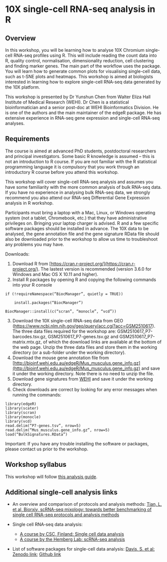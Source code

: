 # 10X single-cell RNA-seq analysis in R

## Overview

In this workshop, you will be learning how to analyse 10X Chromium single-cell RNA-seq profiles using R. This will include reading the count data into R, quality control, normalisation, dimensionality reduction, cell clustering and finding marker genes. The main part of the workflow uses the package. You will learn how to generate common plots for visualising single-cell data, such as t-SNE plots and heatmaps. This workshop is aimed at biologists interested in learning how to explore single-cell RNA-seq data generated by the 10X platform.

This workshop is presented by Dr Yunshun Chen from Walter Eliza Hall Institute of Medical Research (WEHI). Dr Chen is a statistical bioinformatician and a senior post-doc at WEHI Bioinformatics Division. He is one of the authors and the main maintainer of the edgeR package. He has extensive experience in RNA-seq gene expression and single-cell RNA-seq analyses.

## Requirements

The course is aimed at advanced PhD students, postdoctoral researchers and principal investigators. Some basic R knowledge is assumed – this is not an introduction to R course. If you are not familiar with the R statistical programming language it is compulsory that you work through an introductory R course before you attend this workshop.

This workshop will cover single-cell RNA-seq analysis and assumes you have some familiarity with the more common analysis of bulk RNA-seq data. If you have no experience in analysing bulk RNA-seq data, we strongly recommend you also attend our RNA-seq Differential Gene Expression analysis in R workshop.

Participants must bring a laptop with a Mac, Linux, or Windows operating system (not a tablet, Chromebook, etc.) that they have administrative privileges on. Bringing your laptop charger is advised. R and a few specific software packages should be installed in advance. The 10X data to be analysed, the gene annotation file and the gene signature RData file should also be downloaded prior to the workshop to allow us time to troubleshoot any problems you may have.

Downloads:

1. Download R from [https://cran.r-project.org/](https://cran.r-project.org/). The lastest version is recommended (version 3.6.0 for Windows and Mac OS X 10.11 and higher).
2. Install R packages by opening R and copying the following commands into your R console

```
if (!requireNamespace(“BiocManager”, quietly = TRUE))

    install.packages(“BiocManager”)

BiocManager::install(c(“scran”, “monocle”, “vcd”))
```

3. Download the 10X single-cell RNA-seq data from GEO (https://www.ncbi.nlm.nih.gov/geo/query/acc.cgi?acc=GSM2510617). The three data files required for the workshop are: GSM2510617_P7-barcodes.tsv.gz, GSM2510617_P7-genes.tsv.gz and GSM2510617_P7-matrix.mtx.gz, of which the download links are available at the bottom of the web page. Unzip the three data files and store them in the working directory (or a sub-folder under the working directory).
4. Download the mouse gene annotation file from [http://bioinf.wehi.edu.au/edgeR/Mus_musculus.gene_info.gz](http://bioinf.wehi.edu.au/edgeR/Mus_musculus.gene_info.gz) and save it under the working directory. Note there is no need to unzip the file.
5. Download gene signatures from [WEHI](https://protect-au.mimecast.com/s/Csc3CmOxr6sgOONRiOsSQt?domain=bioinf.wehi.edu.au) and save it under the working directory.
6. Check downloads are correct by looking for any error messages when running the commands:

```
library(edgeR)
library(scater)
library(scran)
library(monocle)
library(vcd)
read.delim(“P7-genes.tsv”, nrow=5)
read.delim(“Mus_musculus.gene_info.gz”, nrow=5)
load(“BulkSignatures.RData”)
```

Important: If you have any trouble installing the software or packages, please contact us prior to the workshop.

## Workshop syllabus

This workshop will follow [this analysis guide](http://bioinf.wehi.edu.au/edgeR/10XWorkshop/10X.pdf).

## Additional single-cell analysis links

* An overview and comparison of protocols and analysis methods: [Tian, L. et al, Biorxiv, scRNA-seq mixology: towards better benchmarking of single cell RNA-seq protocols and analysis methods](https://www.biorxiv.org/content/biorxiv/early/2018/10/08/433102.full.pdf)

* Single cell RNA-seq data analysis:
    * [A course by CSC, Finland: Single cell data analysis](https://github.com/bishwaG/Single-cell-RNA-seq-data-analysis-2018)
    * [A course by the Hemberg Lab: scRNA-seq analysis](https://www.sanger.ac.uk/science/tools/scrna-seq-analysis-course)

* List of software packages for single-cell data analysis: [Davis, S. et al: Zenodo link](https://doi.org/10.5281/zenodo.1117762); [Github link](https://github.com/seandavi/awesome-single-cell)
